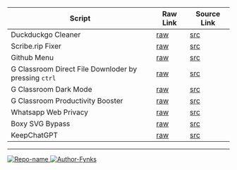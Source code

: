 | Script | Raw Link | Source Link |
|--------|----------|------------|
| Duckduckgo Cleaner | [raw](https://github.com/fynks/userscripts/raw/main/ddg/ddg-extender.user.js) | [src](https://github.com/fynks/userscripts/) |
| Scribe.rip Fixer | [raw](https://raw.githubusercontent.com/fynks/userscripts/main/scribe/scribe-rip-fixer.user.js) | [src](https://github.com/fynks/userscripts/blob/main/scribe/scribe-rip-fixer.user.js) |
| Github Menu | [raw](https://github.com/fynks/userscripts/raw/main/github/direct_file_for_google_classroom.user.js) | [src](https://github.com/HaleShaw/TM-GitHubMenu) |
|G Classroom Direct File Downloder by pressing ```ctrl``` | [raw](https://github.com/fynks/userscripts/raw/main/classroom/direct_file_for_google_classroom.user.js) | [src](https://github.com/fynks/userscripts/) |
|G Classroom Dark Mode | [raw](https://github.com/fynks/userscripts/raw/main/clasroom/google_classroom_dark_mode_theme.user.js) | [src](https://greasyfork.org/en/scripts/431522-google-classroom-dark-mode-theme) |
|G Classroom Productivity Booster | [raw](https://github.com/fynks/userscripts/raw/main/classroom/google_classroom_productivity_boost.user.js) | [src](https://github.com/fynks/userscripts/) |
|Whatsapp Web Privacy | [raw](https://raw.githubusercontent.com/fynks/userscripts/main/whatsapp/whatsapp_privacy.user.js) | [src](https://github.com/fynks/userscripts/blob/main/scribe/scribe-rip-fixer.user.js) |
| Boxy SVG Bypass | [raw](https://github.com/fynks/userscripts/raw/main/boxysvg/boxy-svg-bypass.user.js) | [src](https://greasyfork.org/users/718362) |
| KeepChatGPT | [raw](https://raw.githubusercontent.com/xcanwin/KeepChatGPT/main/KeepChatGPT.user.js) | [src](https://github.com/xcanwin/KeepChatGPT/) |

---

[![Repo-name](https://img.shields.io/badge/Visit-configs-lightblue?style=for-the-badge&logo=github) ](https://github.com/fynks/configs)
[ ![Author-Fynks](https://img.shields.io/badge/Author-Fynks-yellow?style=for-the-badge&logo=atom)](#)